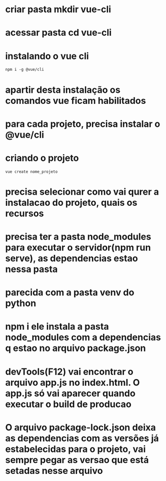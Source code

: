 # criar pasta mkdir vue-cli
# acessar pasta cd vue-cli
# instalando o vue cli
```
npm i -g @vue/cli
```
# apartir desta instalação os comandos vue ficam habilitados
# para cada projeto, precisa instalar o @vue/cli
# criando o projeto
```
vue create nome_projeto
```
# precisa selecionar como vai qurer a instalacao do projeto, quais os recursos

# precisa ter a pasta node_modules para executar o servidor(npm run serve), as dependencias estao nessa pasta
# parecida com a pasta venv do python

# npm i ele instala a pasta node_modules com a dependencias q estao no arquivo package.json

# devTools(F12) vai encontrar o arquivo app.js no index.html. O app.js só vai aparecer quando executar o build de producao

# O arquivo package-lock.json deixa as dependencias com as versões já estabelecidas para o projeto, vai sempre pegar as versao que está setadas nesse arquivo

